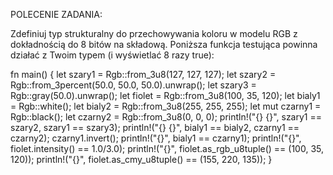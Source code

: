 POLECENIE ZADANIA:

Zdefiniuj typ strukturalny do przechowywania koloru w modelu RGB z dokładnością do 8 bitów na składową. Poniższa funkcja testująca powinna działać z Twoim typem (i wyświetlać 8 razy true):

fn main() {
    let szary1 = Rgb::from_3u8(127, 127, 127);
    let szary2 = Rgb::from_3percent(50.0, 50.0, 50.0).unwrap();
    let szary3 = Rgb::gray(50.0).unwrap();
    let fiolet = Rgb::from_3u8(100, 35, 120);
    let bialy1 = Rgb::white();
    let bialy2 = Rgb::from_3u8(255, 255, 255);
    let mut czarny1 = Rgb::black();
    let czarny2 = Rgb::from_3u8(0, 0, 0);
    println!("{} {}", szary1 == szary2, szary1 == szary3);
    println!("{} {}", bialy1 == bialy2, czarny1 == czarny2);
    czarny1.invert();
    println!("{}", bialy1 == czarny1);
    println!("{}", fiolet.intensity() == 1.0/3.0);
    println!("{}", fiolet.as_rgb_u8tuple() == (100, 35, 120));
    println!("{}", fiolet.as_cmy_u8tuple() == (155, 220, 135));
}
